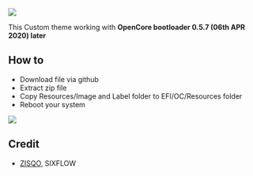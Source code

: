 <img src="https://sixflow.kr/files/attach/images/62595/100/110/f4d07d82180300f6d33a155a35c0a925.jpg">

This Custom theme working with **OpenCore bootloader 0.5.7 (06th APR 2020) later**

## How to

- Download file via github
- Extract zip file
- Copy Resources/Image and Label folder to EFI/OC/Resources folder
- Reboot your system

<img src="https://sixflow.kr/files/attach/images/1069/242/110/95965c6d3be388832097c13d0072afb5.jpg">

## Credit
- [ZISQO](https://sixflow.kr), SIXFLOW


